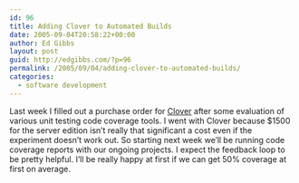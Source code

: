 ```yaml
---
id: 96
title: Adding Clover to Automated Builds
date: 2005-09-04T20:58:22+00:00
author: Ed Gibbs
layout: post
guid: http://edgibbs.com/?p=96
permalink: /2005/09/04/adding-clover-to-automated-builds/
categories:
  - software development
---
```

Last week I filled out a purchase order for [Clover](http://www.cenqua.com/clover/) after some evaluation of various unit testing code coverage tools. I went with Clover because $1500 for the server edition isn&#8217;t really that significant a cost even if the experiment doesn&#8217;t work out. So starting next week we&#8217;ll be running code coverage reports with our ongoing projects. I expect the feedback loop to be pretty helpful. I&#8217;ll be really happy at first if we can get 50% coverage at first on average.